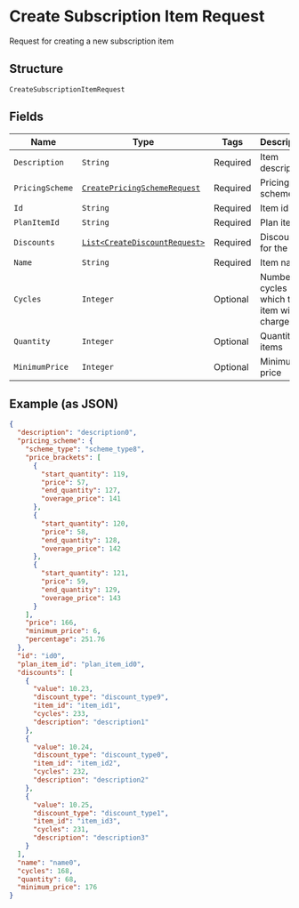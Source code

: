 
# Create Subscription Item Request

Request for creating a new subscription item

## Structure

`CreateSubscriptionItemRequest`

## Fields

| Name | Type | Tags | Description | Getter | Setter |
|  --- | --- | --- | --- | --- | --- |
| `Description` | `String` | Required | Item description | String getDescription() | setDescription(String description) |
| `PricingScheme` | [`CreatePricingSchemeRequest`](../../doc/models/create-pricing-scheme-request.md) | Required | Pricing scheme | CreatePricingSchemeRequest getPricingScheme() | setPricingScheme(CreatePricingSchemeRequest pricingScheme) |
| `Id` | `String` | Required | Item id | String getId() | setId(String id) |
| `PlanItemId` | `String` | Required | Plan item id | String getPlanItemId() | setPlanItemId(String planItemId) |
| `Discounts` | [`List<CreateDiscountRequest>`](../../doc/models/create-discount-request.md) | Required | Discounts for the item | List<CreateDiscountRequest> getDiscounts() | setDiscounts(List<CreateDiscountRequest> discounts) |
| `Name` | `String` | Required | Item name | String getName() | setName(String name) |
| `Cycles` | `Integer` | Optional | Number of cycles which the item will be charged | Integer getCycles() | setCycles(Integer cycles) |
| `Quantity` | `Integer` | Optional | Quantity of items | Integer getQuantity() | setQuantity(Integer quantity) |
| `MinimumPrice` | `Integer` | Optional | Minimum price | Integer getMinimumPrice() | setMinimumPrice(Integer minimumPrice) |

## Example (as JSON)

```json
{
  "description": "description0",
  "pricing_scheme": {
    "scheme_type": "scheme_type8",
    "price_brackets": [
      {
        "start_quantity": 119,
        "price": 57,
        "end_quantity": 127,
        "overage_price": 141
      },
      {
        "start_quantity": 120,
        "price": 58,
        "end_quantity": 128,
        "overage_price": 142
      },
      {
        "start_quantity": 121,
        "price": 59,
        "end_quantity": 129,
        "overage_price": 143
      }
    ],
    "price": 166,
    "minimum_price": 6,
    "percentage": 251.76
  },
  "id": "id0",
  "plan_item_id": "plan_item_id0",
  "discounts": [
    {
      "value": 10.23,
      "discount_type": "discount_type9",
      "item_id": "item_id1",
      "cycles": 233,
      "description": "description1"
    },
    {
      "value": 10.24,
      "discount_type": "discount_type0",
      "item_id": "item_id2",
      "cycles": 232,
      "description": "description2"
    },
    {
      "value": 10.25,
      "discount_type": "discount_type1",
      "item_id": "item_id3",
      "cycles": 231,
      "description": "description3"
    }
  ],
  "name": "name0",
  "cycles": 168,
  "quantity": 68,
  "minimum_price": 176
}
```

